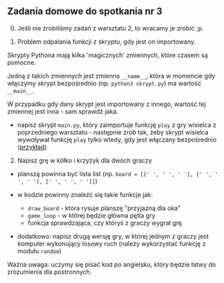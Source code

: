 ## Zadania domowe do spotkania nr 3

0. Jeśli nie zrobiliśmy zadań z warsztatu 2, to wracamy je zrobić ;p.

1. Problem odpalania funkcji z skryptu, gdy jest on importowany.

  Skrypty Pythona mają kilka 'magicznych' zmiennych, które czasem są pomocne.
  
  Jedną z takich zmiennych jest zmienna `__name__`, która w momencie gdy włączymy skrypt bezpośrednio (np. `python3 skrypt.py`) ma wartość `__main__`.

  W przypadku gdy dany skrypt jest importowany z innego, wartość tej zmiennej jest inna - sam sprawdź jaka.

  * napisz skrypt `main.py`, który zaimportuje funkcję `play` z gry wisielca z poprzedniego warsztatu - następnie zrób tak, żeby skrypt wisielca wywoływał funkcję `play` tylko wtedy, gdy jest włączany bezpośrednio ([przykład](https://docs.python.org/3/tutorial/modules.html#executing-modules-as-scripts))


2. Napisz grę w kółko i krzyżyk dla dwóch graczy

  * planszą powinna być lista list (np. `board = [[' ', ' ', ' '], [' ', ' ', ' '], [' ', ' ', ' ']]`)
  * w kodzie powinny znaleźć się takie funkcje jak:

    * `draw_board` - która rysuje planszę "przyjazną dla oka"
    * `game_loop` - w której będzie główna pętla gry
    * funkcja sprawdzająca, czy któryś z graczy wygrał grę

  * dodatkowo: napisz drugą wersję gry, w której jednym z graczy jest komputer wykonujący losowy ruch (należy wykorzystać funkcję z modułu `random`)

  Ważna uwaga: uczymy się pisać kod po angielsku, który będzie łatwy do zrozumienia dla postronnych.
